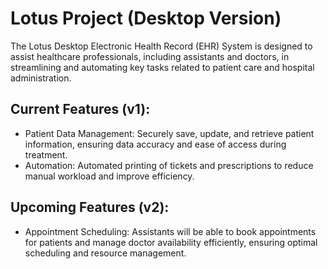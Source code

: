 # Lotus Project (Desktop Version)
The Lotus Desktop Electronic Health Record (EHR) System is designed to assist healthcare professionals, including assistants and doctors, in streamlining and automating key tasks related to patient care and hospital administration.

## Current Features (v1):

- Patient Data Management: Securely save, update, and retrieve patient information, ensuring data accuracy and ease of access during treatment.
- Automation: Automated printing of tickets and prescriptions to reduce manual workload and improve efficiency.
  
## Upcoming Features (v2):

- Appointment Scheduling: Assistants will be able to book appointments for patients and manage doctor availability efficiently, ensuring optimal scheduling and resource management.

